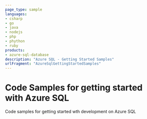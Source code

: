 ```yaml
---
page_type: sample
languages:
- csharp
- go
- java
- nodejs
- php
- phython
- ruby
products:
- azure-sql-database	
description: "Azure SQL - Getting Started Samples"
urlFragment: "AzureSqlGettingStartedSamples"
---
```



# Code Samples for getting started with Azure SQL  

Code samples for getting started wth development on Azure SQL


